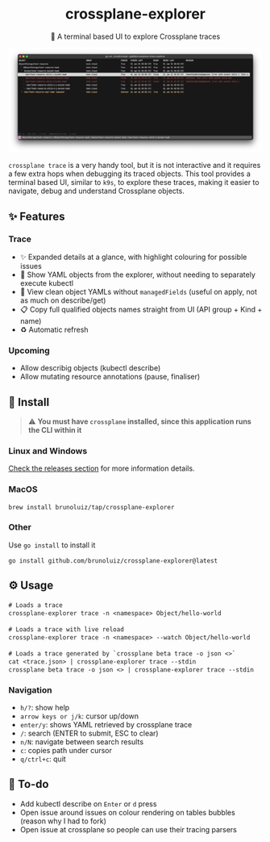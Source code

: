 <h1 align="center">
  crossplane-explorer
</h1>

<p align="center">
  🧰 A terminal based UI to explore Crossplane traces
</p>

![screenshot](./screenshot.png)

`crossplane trace` is a very handy tool, but it is not interactive and it requires a few extra
hops when debugging its traced objects. This tool provides a terminal based UI, similar to `k9s`,
to explore these traces, making it easier to navigate, debug and understand Crossplane objects.

## ✨ Features

### Trace

- ✨ Expanded details at a glance, with highlight colouring for possible issues
- 📖 Show YAML objects from the explorer, without needing to separately execute kubectl
- 📖 View clean object YAMLs without `managedFields` (useful on apply, not as much on describe/get)
- 📋 Copy full qualified objects names straight from UI (API group + Kind + name)
- ♻️ Automatic refresh

### Upcoming

- Allow describig objects (kubectl describe)
- Allow mutating resource annotations (pause, finaliser)

## 📀 Install

> ⚠️ **You must have `crossplane` installed, since this application runs the CLI within it**


### Linux and Windows

[Check the releases section](https://github.com/brunoluiz/crossplane-explorer/releases) for more information details.

### MacOS

```
brew install brunoluiz/tap/crossplane-explorer
```

### Other

Use `go install` to install it

```
go install github.com/brunoluiz/crossplane-explorer@latest
```

## ⚙️ Usage

```
# Loads a trace
crossplane-explorer trace -n <namespace> Object/hello-world

# Loads a trace with live reload
crossplane-explorer trace -n <namespace> --watch Object/hello-world

# Loads a trace generated by `crossplane beta trace -o json <>`
cat <trace.json> | crossplane-explorer trace --stdin
crossplane beta trace -o json <> | crossplane-explorer trace --stdin
```

### Navigation

- `h/?`: show help
- `arrow keys or j/k`: cursor up/down
- `enter/y`: shows YAML retrieved by crossplane trace
- `/`: search (ENTER to submit, ESC to clear)
- `n/N`: navigate between search results
- `c`: copies path under cursor
- `q/ctrl+c`: quit

## 🧾 To-do

- Add kubectl describe on `Enter` or `d` press
- Open issue around issues on colour rendering on tables bubbles (reason why I had to fork)
- Open issue at crossplane so people can use their tracing parsers
